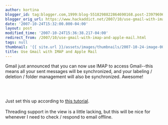 ```yaml
---
author: kortina
blogger_id: tag:blogger.com,1999:blog-5518298822864690168.post-2397969645746822037
blogger_orig_url: https://www.hackaddict.net/2007/10/use-gmail-with-imap-and-apple-mail.html
date: '2007-10-24T15:32:00.000-04:00'
layout: post
modified_time: '2007-10-24T15:36:38.217-04:00'
redirect_from: /2007/10/use-gmail-with-imap-and-apple-mail.html
tags: null
thumbnail: '{{ site.url }}/assets/images/thumbnails/2007-10-24-image-0000.png'
title: Use Gmail with IMAP and Apple Mail
---
```


Gmail just announced that you can now use IMAP to access Gmail--this means all your sent messages will be synchronized, and your labeling / deletion / folder management will also be synchronized.  Awesome!<br/><br/><img alt="" border="0" id="BLOGGER_PHOTO_ID_5124989046472190738" src="{{ site.url }}/assets/images/posts/2007-10-24-image-0000.png" style="display:block; margin:0px auto 10px; text-align:center; "/><br/><br/>Just set this up according to <a href="http://mail.google.com/support/bin/answer.py?answer=77663">this tutorial</a>.<br/><br/>Threading support in the view is a little lacking, but this will be nice for whenever I need to check / respond to email offline.